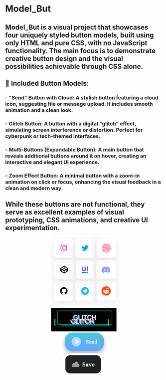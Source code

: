 # Model_But

## Model_But is a visual project that showcases four uniquely styled button models, built using only HTML and pure CSS, with no JavaScript functionality. The main focus is to demonstrate creative button design and the visual possibilities achievable through CSS alone.

## 🎨 Included Button Models:
### - "Send" Button with Cloud: A stylish button featuring a cloud icon, suggesting file or message upload. It includes smooth animation and a clean look.
### - Glitch Button: A button with a digital "glitch" effect, simulating screen interference or distortion. Perfect for cyberpunk or tech-themed interfaces.
### - Multi-Buttons (Expandable Button): A main button that reveals additional buttons around it on hover, creating an interactive and elegant UI experience.
### - Zoom Effect Button: A minimal button with a zoom-in animation on click or focus, enhancing the visual feedback in a clean and modern way.

## While these buttons are not functional, they serve as excellent examples of visual prototyping, CSS animations, and creative UI experimentation.

<p align="center">
  <img src="varify.png" width="auto"><br>
  <img src="glitch.png" width="auto"><br>
  <img src="send.png" width="auto"><br>
  <img src="save.png" width="auto">
</p>
